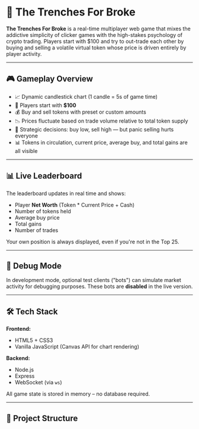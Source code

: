# 🧱 The Trenches For Broke

**The Trenches For Broke** is a real-time multiplayer web game that mixes the addictive simplicity of clicker games with the high-stakes psychology of crypto trading. Players start with $100 and try to out-trade each other by buying and selling a volatile virtual token whose price is driven entirely by player activity.

---

## 🎮 Gameplay Overview

- 📈 Dynamic candlestick chart (1 candle = 5s of game time)
- 💸 Players start with **$100**
- 💰 Buy and sell tokens with preset or custom amounts
- 📉 Prices fluctuate based on trade volume relative to total token supply
- 🧠 Strategic decisions: buy low, sell high — but panic selling hurts everyone
- 📊 Tokens in circulation, current price, average buy, and total gains are all visible

---

## 📊 Live Leaderboard

The leaderboard updates in real time and shows:

- Player **Net Worth** (Token * Current Price + Cash)
- Number of tokens held
- Average buy price
- Total gains
- Number of trades

Your own position is always displayed, even if you're not in the Top 25.

---

## 🧪 Debug Mode

In development mode, optional test clients ("bots") can simulate market activity for debugging purposes. These bots are **disabled** in the live version.

---

## 🛠️ Tech Stack

**Frontend:**
- HTML5 + CSS3
- Vanilla JavaScript (Canvas API for chart rendering)

**Backend:**
- Node.js
- Express
- WebSocket (via `ws`)

All game state is stored in memory – no database required.

---

## 📁 Project Structure

